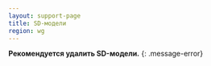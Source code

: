 ```yaml
---
layout: support-page
title: SD-модели
region: wg
---
```


**Рекомендуется удалить SD-модели.**
{: .message-error}